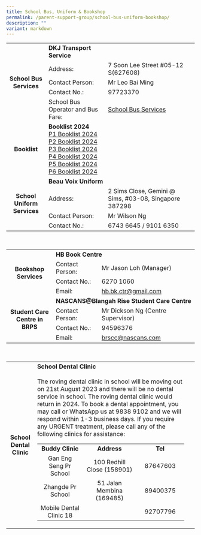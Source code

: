 ```yaml
---
title: School Bus, Uniform & Bookshop
permalink: /parent-support-group/school-bus-uniform-bookshop/
description: ""
variant: markdown
---
```

<div data-node="5c375f4666a41">
<div>
<div>
<table>
<tbody>
<tr>
<td style="text-align: center;" rowspan="5"><strong>School Bus<br>Services</strong></td>
<td colspan="2"><strong>DKJ Transport<br>Service</strong></td>
</tr>
<tr>
<td>Address:</td>
<td>7 Soon Lee Street #05-12 S(627608)</td>
</tr>
<tr>
<td>Contact Person:</td>
<td>Mr Leo Bai Ming</td>
</tr>
<tr>
<td>Contact No.:</td>
<td>97723370</td>
</tr><tr>
<td>School Bus Operator and Bus Fare:</td>
<td><a href="/files/brps_school%20bus%20operator%20and%20nte%20price.pdf">School Bus Services</a></td>
</tr>
<tr>
<td style="text-align: center;"><strong>Booklist</strong></td>
<td><strong>Booklist 2024</strong><br><a href="/files/Booklist%202024/Booklist_2024_P1.pdf">P1 Booklist 2024</a><br><a href="/files/Booklist%202024/Booklist_2024_P2.pdf">P2 Booklist 2024</a><br><a href="/files/Booklist%202024/Booklist_2024_P3.pdf">P3 Booklist 2024</a><br><a href="/files/Booklist%202024/Booklist_2024_P4.pdf">P4 Booklist 2024</a><br><a href="/files/Booklist%202024/Booklist_2024_P5.pdf">P5 Booklist 2024</a><br><a href="/files/Booklist%202024/Booklist_2024_P6.pdf">P6 Booklist 2024</a></td>
<td>&nbsp;</td>
</tr>
<tr>
<td style="text-align: center;" rowspan="4"><strong>School Uniform<br>Services</strong></td>
<td colspan="2"><strong>Beau Voix Uniform</strong></td>
</tr>
<tr>
<td>Address:</td>
<td>2 Sims Close, Gemini @ Sims, #03-08, Singapore 387298</td>
</tr>
<tr>
<td>Contact Person:</td>
<td>Mr Wilson Ng</td>
</tr>
<tr>
<td>Contact No.:</td>
<td>6743 6645 / 9101 6350</td>
</tr>
</tbody>
</table>
<br>
<table>
<tbody>
<tr>
<td style="text-align: center;" rowspan="4"><strong>Bookshop<br>Services</strong></td>
<td colspan="2"><strong>HB Book Centre</strong></td>
</tr>
<tr>
<td>Contact Person:</td>
<td>Mr Jason Loh (Manager)</td>
</tr>
<tr>
<td>Contact No.:</td>
<td>6270 1060</td>
</tr>
<tr>
<td>Email:</td>
<td><a href="mailto:hb.bk.ctr@gmail.com">hb.bk.ctr@gmail.com</a></td>
</tr>
<tr>
<td style="text-align: center;" rowspan="4"><strong>Student Care<br>Centre in BRPS</strong></td>
<td colspan="2"><strong>NASCANS@Blangah Rise Student Care Centre</strong></td>
</tr>
<tr>
<td>Contact Person:</td>
<td>Mr Dickson Ng (Centre Supervisor)</td>
</tr>
<tr>
<td>Contact No.:</td>
<td>94596376</td>
</tr>
<tr>
<td>Email:</td>
<td><a href="mailto:brscc@nascans.com">brscc@nascans.com</a></td>
</tr>
</tbody>
</table>
<br>
<table>
<tbody>
<tr>
<td style="text-align: center;"><strong>School Dental Clinic</strong></td>
<td><strong>School Dental Clinic<br><br></strong>The roving dental clinic in school will be moving out on 21st August 2023 and there will be no dental service in school. The roving dental clinic would return in 2024. To book a dental appointment, you may call or WhatsApp us at 9838 9102 and we will respond within 1-3 business days. If you require any URGENT treatment, please call any of the following clinics for assistance:
<table>
<tbody>
<tr>
<td style="text-align: center; width: 175px;"><strong>Buddy Clinic</strong></td>
<td style="text-align: center; width: 219px;"><strong>Address</strong></td>
<td style="text-align: center; width: 164px;"><strong>Tel</strong></td>
</tr>

<tr>
<td style="text-align: center; width: 175px;">Gan Eng Seng Pr School</td>
<td style="text-align: center; width: 219px;">100 Redhill Close (158901)</td>
<td style="text-align: center; width: 164px;">87647603</td>
</tr>
<tr>
<td style="text-align: center; width: 175px;">Zhangde Pr School</td>
<td style="text-align: center; width: 219px;">51 Jalan Membina (169485)</td>
<td style="text-align: center; width: 164px;">89400375</td>
</tr>
<tr>
<td style="text-align: center; width: 175px;">Mobile Dental Clinic 18</td>
<td style="text-align: center; width: 219px;">&nbsp;</td>
<td style="text-align: center; width: 164px;">92707796</td>
</tr>
</tbody>
</table>
</td>
<td>&nbsp;</td>
</tr>
</tbody>
</table></div></div></div>